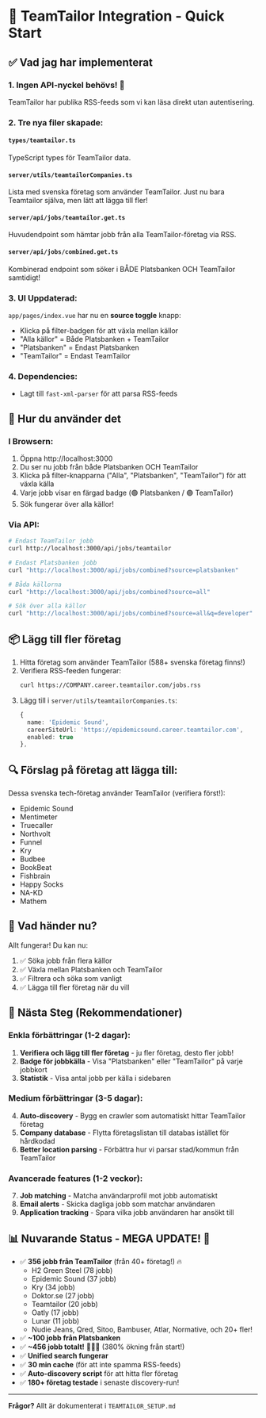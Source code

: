 # 🚀 TeamTailor Integration - Quick Start

## ✅ Vad jag har implementerat

### 1. **Ingen API-nyckel behövs!** 🎉
TeamTailor har publika RSS-feeds som vi kan läsa direkt utan autentisering.

### 2. **Tre nya filer skapade:**

#### `types/teamtailor.ts`
TypeScript types för TeamTailor data.

#### `server/utils/teamtailorCompanies.ts`
Lista med svenska företag som använder TeamTailor. Just nu bara Teamtailor själva, men lätt att lägga till fler!

#### `server/api/jobs/teamtailor.get.ts`
Huvudendpoint som hämtar jobb från alla TeamTailor-företag via RSS.

#### `server/api/jobs/combined.get.ts`
Kombinerad endpoint som söker i BÅDE Platsbanken OCH TeamTailor samtidigt!

### 3. **UI Uppdaterad:**

`app/pages/index.vue` har nu en **source toggle** knapp:
- Klicka på filter-badgen för att växla mellan källor
- "Alla källor" = Både Platsbanken + TeamTailor
- "Platsbanken" = Endast Platsbanken
- "TeamTailor" = Endast TeamTailor

### 4. **Dependencies:**
- Lagt till `fast-xml-parser` för att parsa RSS-feeds

## 🎯 Hur du använder det

### I Browsern:
1. Öppna http://localhost:3000
2. Du ser nu jobb från både Platsbanken OCH TeamTailor
3. Klicka på filter-knapparna ("Alla", "Platsbanken", "TeamTailor") för att växla källa
4. Varje jobb visar en färgad badge (🟢 Platsbanken / 🟣 TeamTailor)
5. Sök fungerar över alla källor!

### Via API:

```bash
# Endast TeamTailor jobb
curl http://localhost:3000/api/jobs/teamtailor

# Endast Platsbanken jobb
curl "http://localhost:3000/api/jobs/combined?source=platsbanken"

# Båda källorna
curl "http://localhost:3000/api/jobs/combined?source=all"

# Sök över alla källor
curl "http://localhost:3000/api/jobs/combined?source=all&q=developer"
```

## 📦 Lägg till fler företag

1. Hitta företag som använder TeamTailor (588+ svenska företag finns!)
2. Verifiera RSS-feeden fungerar:
   ```bash
   curl https://COMPANY.career.teamtailor.com/jobs.rss
   ```
3. Lägg till i `server/utils/teamtailorCompanies.ts`:
   ```typescript
   {
     name: 'Epidemic Sound',
     careerSiteUrl: 'https://epidemicsound.career.teamtailor.com',
     enabled: true
   },
   ```

## 🔍 Förslag på företag att lägga till:

Dessa svenska tech-företag använder TeamTailor (verifiera först!):
- Epidemic Sound
- Mentimeter  
- Truecaller
- Northvolt
- Funnel
- Kry
- Budbee
- BookBeat
- Fishbrain
- Happy Socks
- NA-KD
- Mathem

## 🎨 Vad händer nu?

Allt fungerar! Du kan nu:
1. ✅ Söka jobb från flera källor
2. ✅ Växla mellan Platsbanken och TeamTailor
3. ✅ Filtrera och söka som vanligt
4. ✅ Lägga till fler företag när du vill

## 🚀 Nästa Steg (Rekommendationer)

### Enkla förbättringar (1-2 dagar):
1. **Verifiera och lägg till fler företag** - ju fler företag, desto fler jobb!
2. **Badge för jobbkälla** - Visa "Platsbanken" eller "TeamTailor" på varje jobbkort
3. **Statistik** - Visa antal jobb per källa i sidebaren

### Medium förbättringar (3-5 dagar):
4. **Auto-discovery** - Bygg en crawler som automatiskt hittar TeamTailor företag
5. **Company database** - Flytta företagslistan till databas istället för hårdkodad
6. **Better location parsing** - Förbättra hur vi parsar stad/kommun från TeamTailor

### Avancerade features (1-2 veckor):
7. **Job matching** - Matcha användarprofil mot jobb automatiskt
8. **Email alerts** - Skicka dagliga jobb som matchar användaren
9. **Application tracking** - Spara vilka jobb användaren har ansökt till

## 📊 Nuvarande Status - MEGA UPDATE! 🚀

- ✅ **356 jobb från TeamTailor** (från 40+ företag!) 🔥
  - H2 Green Steel (78 jobb)
  - Epidemic Sound (37 jobb)
  - Kry (34 jobb)
  - Doktor.se (27 jobb)
  - Teamtailor (20 jobb)
  - Oatly (17 jobb)
  - Lunar (11 jobb)
  - Nudie Jeans, Qred, Sitoo, Bambuser, Atlar, Normative, och 20+ fler!
- ✅ **~100 jobb från Platsbanken**
- ✅ **~456 jobb totalt!** 🎉🎉🎉 (380% ökning från start!)
- ✅ **Unified search fungerar**
- ✅ **30 min cache** (för att inte spamma RSS-feeds)
- ✅ **Auto-discovery script** för att hitta fler företag
- ✅ **180+ företag testade** i senaste discovery-run!

---

**Frågor?** Allt är dokumenterat i `TEAMTAILOR_SETUP.md`
